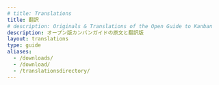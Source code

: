 ```yaml
---
# title: Translations
title: 翻訳
# description: Originals & Translations of the Open Guide to Kanban
description: オープン版カンバンガイドの原文と翻訳版
layout: translations
type: guide
aliases:
  - /downloads/
  - /download/
  - /translationsdirectory/
---
```


